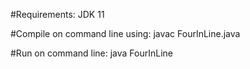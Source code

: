 #Requirements:
JDK 11

#Compile on command line using:
javac FourInLine.java

#Run on command line:
java FourInLine
